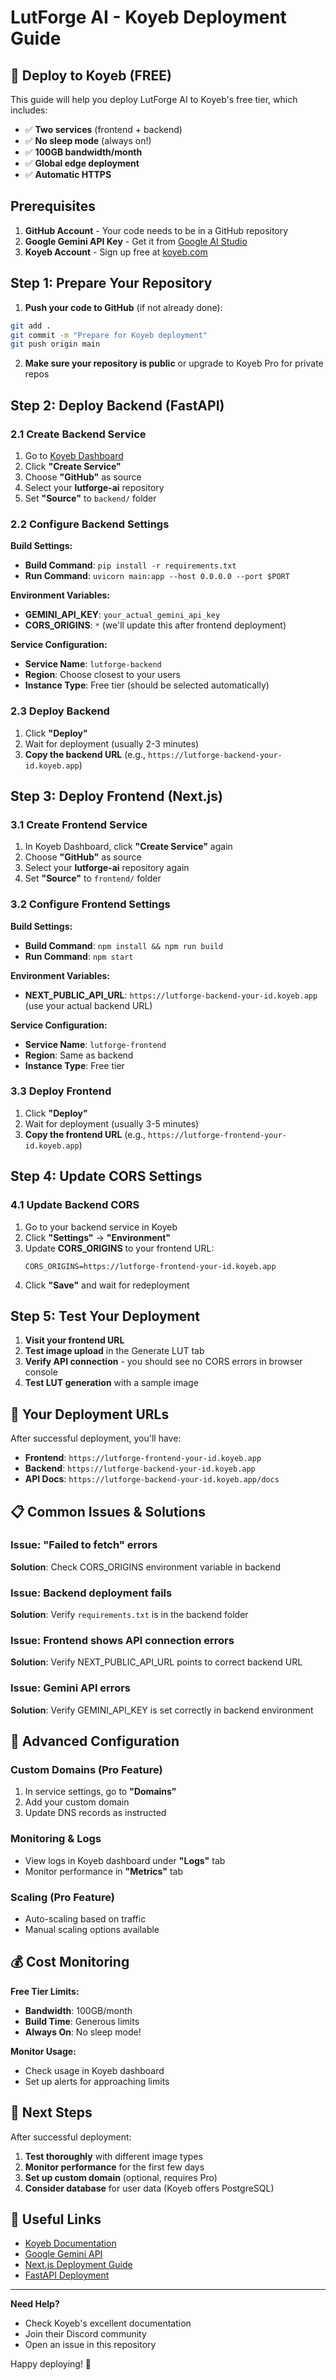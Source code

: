 # LutForge AI - Koyeb Deployment Guide

## 🚀 Deploy to Koyeb (FREE)

This guide will help you deploy LutForge AI to Koyeb's free tier, which includes:
- ✅ **Two services** (frontend + backend)
- ✅ **No sleep mode** (always on!)
- ✅ **100GB bandwidth/month**
- ✅ **Global edge deployment**
- ✅ **Automatic HTTPS**

## Prerequisites

1. **GitHub Account** - Your code needs to be in a GitHub repository
2. **Google Gemini API Key** - Get it from [Google AI Studio](https://makersuite.google.com/app/apikey)
3. **Koyeb Account** - Sign up free at [koyeb.com](https://www.koyeb.com)

## Step 1: Prepare Your Repository

1. **Push your code to GitHub** (if not already done):
```bash
git add .
git commit -m "Prepare for Koyeb deployment"
git push origin main
```

2. **Make sure your repository is public** or upgrade to Koyeb Pro for private repos

## Step 2: Deploy Backend (FastAPI)

### 2.1 Create Backend Service

1. Go to [Koyeb Dashboard](https://app.koyeb.com)
2. Click **"Create Service"**
3. Choose **"GitHub"** as source
4. Select your **lutforge-ai** repository
5. Set **"Source"** to `backend/` folder

### 2.2 Configure Backend Settings

**Build Settings:**
- **Build Command**: `pip install -r requirements.txt`
- **Run Command**: `uvicorn main:app --host 0.0.0.0 --port $PORT`

**Environment Variables:**
- **GEMINI_API_KEY**: `your_actual_gemini_api_key`
- **CORS_ORIGINS**: `*` (we'll update this after frontend deployment)

**Service Configuration:**
- **Service Name**: `lutforge-backend`
- **Region**: Choose closest to your users
- **Instance Type**: Free tier (should be selected automatically)

### 2.3 Deploy Backend

1. Click **"Deploy"**
2. Wait for deployment (usually 2-3 minutes)
3. **Copy the backend URL** (e.g., `https://lutforge-backend-your-id.koyeb.app`)

## Step 3: Deploy Frontend (Next.js)

### 3.1 Create Frontend Service

1. In Koyeb Dashboard, click **"Create Service"** again
2. Choose **"GitHub"** as source
3. Select your **lutforge-ai** repository again
4. Set **"Source"** to `frontend/` folder

### 3.2 Configure Frontend Settings

**Build Settings:**
- **Build Command**: `npm install && npm run build`
- **Run Command**: `npm start`

**Environment Variables:**
- **NEXT_PUBLIC_API_URL**: `https://lutforge-backend-your-id.koyeb.app` (use your actual backend URL)

**Service Configuration:**
- **Service Name**: `lutforge-frontend`
- **Region**: Same as backend
- **Instance Type**: Free tier

### 3.3 Deploy Frontend

1. Click **"Deploy"**
2. Wait for deployment (usually 3-5 minutes)
3. **Copy the frontend URL** (e.g., `https://lutforge-frontend-your-id.koyeb.app`)

## Step 4: Update CORS Settings

### 4.1 Update Backend CORS

1. Go to your backend service in Koyeb
2. Click **"Settings"** → **"Environment"**
3. Update **CORS_ORIGINS** to your frontend URL:
   ```
   CORS_ORIGINS=https://lutforge-frontend-your-id.koyeb.app
   ```
4. Click **"Save"** and wait for redeployment

## Step 5: Test Your Deployment

1. **Visit your frontend URL**
2. **Test image upload** in the Generate LUT tab
3. **Verify API connection** - you should see no CORS errors in browser console
4. **Test LUT generation** with a sample image

## 🎯 Your Deployment URLs

After successful deployment, you'll have:

- **Frontend**: `https://lutforge-frontend-your-id.koyeb.app`
- **Backend**: `https://lutforge-backend-your-id.koyeb.app`
- **API Docs**: `https://lutforge-backend-your-id.koyeb.app/docs`

## 📋 Common Issues & Solutions

### Issue: "Failed to fetch" errors
**Solution**: Check CORS_ORIGINS environment variable in backend

### Issue: Backend deployment fails
**Solution**: Verify `requirements.txt` is in the backend folder

### Issue: Frontend shows API connection errors
**Solution**: Verify NEXT_PUBLIC_API_URL points to correct backend URL

### Issue: Gemini API errors
**Solution**: Verify GEMINI_API_KEY is set correctly in backend environment

## 🔧 Advanced Configuration

### Custom Domains (Pro Feature)
1. In service settings, go to **"Domains"**
2. Add your custom domain
3. Update DNS records as instructed

### Monitoring & Logs
- View logs in Koyeb dashboard under **"Logs"** tab
- Monitor performance in **"Metrics"** tab

### Scaling (Pro Feature)
- Auto-scaling based on traffic
- Manual scaling options available

## 💰 Cost Monitoring

**Free Tier Limits:**
- **Bandwidth**: 100GB/month
- **Build Time**: Generous limits
- **Always On**: No sleep mode!

**Monitor Usage:**
- Check usage in Koyeb dashboard
- Set up alerts for approaching limits

## 🚀 Next Steps

After successful deployment:

1. **Test thoroughly** with different image types
2. **Monitor performance** for the first few days
3. **Set up custom domain** (optional, requires Pro)
4. **Consider database** for user data (Koyeb offers PostgreSQL)

## 🔗 Useful Links

- [Koyeb Documentation](https://www.koyeb.com/docs)
- [Google Gemini API](https://makersuite.google.com/app/apikey)
- [Next.js Deployment Guide](https://nextjs.org/docs/deployment)
- [FastAPI Deployment](https://fastapi.tiangolo.com/deployment/)

---

**Need Help?** 
- Check Koyeb's excellent documentation
- Join their Discord community
- Open an issue in this repository

Happy deploying! 🚀 